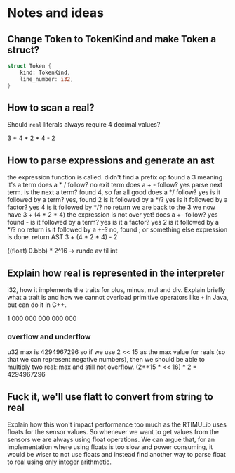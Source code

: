 # Notes and ideas

## Change Token to TokenKind and make Token a struct?

```rust
struct Token {
    kind: TokenKind,
    line_number: i32,
}
```

## How to scan a real?
Should `real` literals always require 4 decimal values?

3 + 4 * 2 * 4 - 2

## How to parse expressions and generate an ast
the expression function is called.
didn't find a prefix op
found a 3 meaning it's a term
does a * / follow?
no
exit term
does a + - follow?
yes
parse next term.
is the next a term?
found 4, so far all good
does a */ follow?
yes
is it followed by a term?
yes, found 2
is it followed by a */?
yes
is it followed by a factor? yes
4
is it followed by */? no
return
we are back to the 3
we now have 3 + (4 * 2 * 4)
the expression is not over yet!
does a +- follow? yes
found -
is it followed by a term? yes
is it a factor? yes
2
is it followed by a */? no
return
is it followed by a +-?
no, found ; or something else
expression is done.
return AST
3 + (4 * 2 * 4) - 2

((float) 0.bbb) * 2^16 -> runde av til int

## Explain how real is represented in the interpreter
i32, how it implements the traits for plus, minus, mul and div.
Explain briefly what a trait is and how we cannot overload primitive operators like `+`
in Java, but can do it in C++.

1 000 000 000 000 000

### overflow and underflow
u32 max is 4294967296
so if we use 2 << 15 as the max value for reals (so that we can represent negative numbers),
then we should be able to multiply two real::max and still not overflow.
(2**15 * << 16) * 2 = 4294967296

## Fuck it, we'll use flatt to convert from string to real
Explain how this won't impact performance too much as the RTIMULib uses floats for the
sensor values. So whenever we want to get values from the sensors we are always using
float operations. We can argue that, for an implementation where using floats is too
slow and power consuming, it would be wiser to not use floats and instead find another
way to parse float to real using only integer arithmetic.
